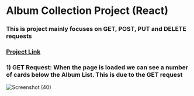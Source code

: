 # Album Collection Project (React)
### This is project mainly focuses on GET, POST, PUT and DELETE requests
### [Project Link](https://pratheek5299.github.io/album-collection-react/)
### 1) GET Request: When the page is loaded we can see a number of cards below the Album List. This is due to the GET request
![Screenshot (40)](https://github.com/pratheek5299/album-collection-react/assets/72083992/08bcafee-7ac1-4f30-9a16-74d8a2bd30e4)
